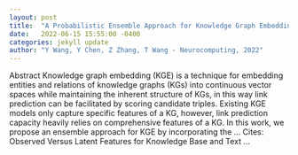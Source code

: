 ```yaml
---
layout: post
title:  "A Probabilistic Ensemble Approach for Knowledge Graph Embedding"
date:   2022-06-15 15:55:00 -0400
categories: jekyll update
author: "Y Wang, Y Chen, Z Zhang, T Wang - Neurocomputing, 2022"
---
```

Abstract Knowledge graph embedding (KGE) is a technique for embedding entities and relations of knowledge graphs (KGs) into continuous vector spaces while maintaining the inherent structure of KGs, in this way link prediction can be facilitated by scoring candidate triples. Existing KGE models only capture specific features of a KG, however, link prediction capacity heavily relies on comprehensive features of a KG. In this work, we propose an ensemble approach for KGE by incorporating the …
Cites: ‪Observed Versus Latent Features for Knowledge Base and Text …‬  